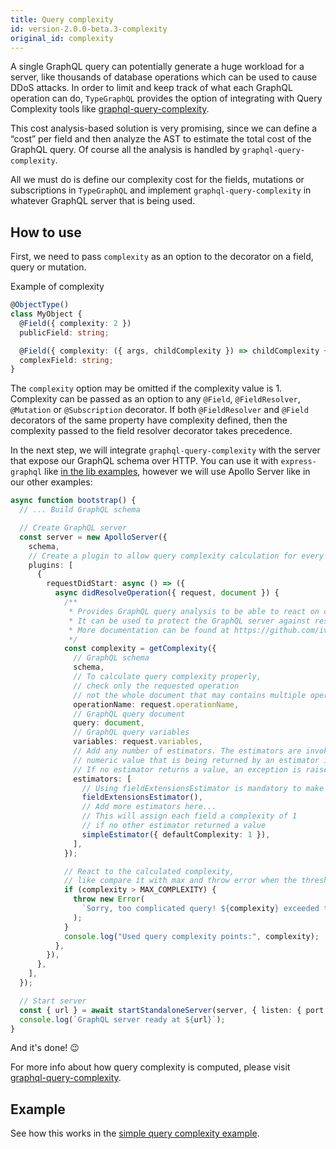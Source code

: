 ```yaml
---
title: Query complexity
id: version-2.0.0-beta.3-complexity
original_id: complexity
---
```


A single GraphQL query can potentially generate a huge workload for a server, like thousands of database operations which can be used to cause DDoS attacks. In order to limit and keep track of what each GraphQL operation can do, `TypeGraphQL` provides the option of integrating with Query Complexity tools like [graphql-query-complexity](https://github.com/ivome/graphql-query-complexity).

This cost analysis-based solution is very promising, since we can define a “cost” per field and then analyze the AST to estimate the total cost of the GraphQL query. Of course all the analysis is handled by `graphql-query-complexity`.

All we must do is define our complexity cost for the fields, mutations or subscriptions in `TypeGraphQL` and implement `graphql-query-complexity` in whatever GraphQL server that is being used.

## How to use

First, we need to pass `complexity` as an option to the decorator on a field, query or mutation.

Example of complexity

```ts
@ObjectType()
class MyObject {
  @Field({ complexity: 2 })
  publicField: string;

  @Field({ complexity: ({ args, childComplexity }) => childComplexity + 1 })
  complexField: string;
}
```

The `complexity` option may be omitted if the complexity value is 1.
Complexity can be passed as an option to any `@Field`, `@FieldResolver`, `@Mutation` or `@Subscription` decorator. If both `@FieldResolver` and `@Field` decorators of the same property have complexity defined, then the complexity passed to the field resolver decorator takes precedence.

In the next step, we will integrate `graphql-query-complexity` with the server that expose our GraphQL schema over HTTP.
You can use it with `express-graphql` like [in the lib examples](https://github.com/slicknode/graphql-query-complexity/blob/b6a000c0984f7391f3b4e886e3df6a7ed1093b07/README.md#usage-with-express-graphql), however we will use Apollo Server like in our other examples:

```ts
async function bootstrap() {
  // ... Build GraphQL schema

  // Create GraphQL server
  const server = new ApolloServer({
    schema,
    // Create a plugin to allow query complexity calculation for every request
    plugins: [
      {
        requestDidStart: async () => ({
          async didResolveOperation({ request, document }) {
            /**
             * Provides GraphQL query analysis to be able to react on complex queries to the GraphQL server
             * It can be used to protect the GraphQL server against resource exhaustion and DoS attacks
             * More documentation can be found at https://github.com/ivome/graphql-query-complexity
             */
            const complexity = getComplexity({
              // GraphQL schema
              schema,
              // To calculate query complexity properly,
              // check only the requested operation
              // not the whole document that may contains multiple operations
              operationName: request.operationName,
              // GraphQL query document
              query: document,
              // GraphQL query variables
              variables: request.variables,
              // Add any number of estimators. The estimators are invoked in order, the first
              // numeric value that is being returned by an estimator is used as the field complexity
              // If no estimator returns a value, an exception is raised
              estimators: [
                // Using fieldExtensionsEstimator is mandatory to make it work with type-graphql
                fieldExtensionsEstimator(),
                // Add more estimators here...
                // This will assign each field a complexity of 1
                // if no other estimator returned a value
                simpleEstimator({ defaultComplexity: 1 }),
              ],
            });

            // React to the calculated complexity,
            // like compare it with max and throw error when the threshold is reached
            if (complexity > MAX_COMPLEXITY) {
              throw new Error(
                `Sorry, too complicated query! ${complexity} exceeded the maximum allowed complexity of ${MAX_COMPLEXITY}`,
              );
            }
            console.log("Used query complexity points:", complexity);
          },
        }),
      },
    ],
  });

  // Start server
  const { url } = await startStandaloneServer(server, { listen: { port: 4000 } });
  console.log(`GraphQL server ready at ${url}`);
}
```

And it's done! 😉

For more info about how query complexity is computed, please visit [graphql-query-complexity](https://github.com/ivome/graphql-query-complexity).

## Example

See how this works in the [simple query complexity example](https://github.com/MichalLytek/type-graphql/tree/v2.0.0-beta.3/examples/query-complexity).
